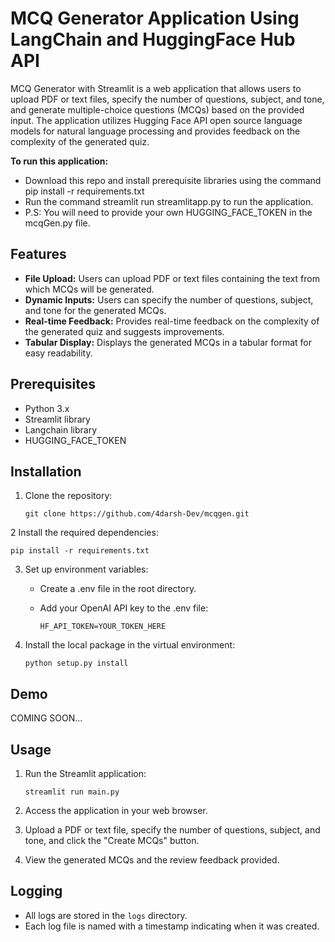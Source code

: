 # MCQ Generator Application Using LangChain and HuggingFace Hub API

MCQ Generator with Streamlit is a web application that allows users to upload PDF or text files, specify the number of questions, subject, and tone, and generate multiple-choice questions (MCQs) based on the provided input. The application utilizes Hugging Face API open source language models for natural language processing and provides feedback on the complexity of the generated quiz.

**To run this application:**

* Download this repo and install prerequisite libraries using the command pip install -r requirements.txt
* Run the command streamlit run streamlitapp.py to run the application.
* P.S: You will need to provide your own HUGGING_FACE_TOKEN in the mcqGen.py file.

## Features
* **File Upload:** Users can upload PDF or text files containing the text from which MCQs will be generated.
* **Dynamic Inputs:** Users can specify the number of questions, subject, and tone for the generated MCQs.
* **Real-time Feedback:** Provides real-time feedback on the complexity of the generated quiz and suggests improvements.
* **Tabular Display:** Displays the generated MCQs in a tabular format for easy readability.

## Prerequisites
* Python 3.x
* Streamlit library
* Langchain library
* HUGGING_FACE_TOKEN

## Installation
1. Clone the repository:

   ` git clone https://github.com/4darsh-Dev/mcqgen.git `
    
   
2 Install the required dependencies:

   `pip install -r requirements.txt`

3. Set up environment variables:

    + Create a .env file in the root directory.

    + Add your OpenAI API key to the .env file:

        `HF_API_TOKEN=YOUR_TOKEN_HERE`
      
4. Install the local package in the virtual environment:

   `python setup.py install`

## Demo


COMING SOON...

## Usage

1. Run the Streamlit application:

   `streamlit run main.py`
2. Access the application in your web browser.

3. Upload a PDF or text file, specify the number of questions, subject, and tone, and click the "Create MCQs" button.

4. View the generated MCQs and the review feedback provided.

## Logging

* All logs are stored in the `logs` directory.
* Each log file is named with a timestamp indicating when it was created.

